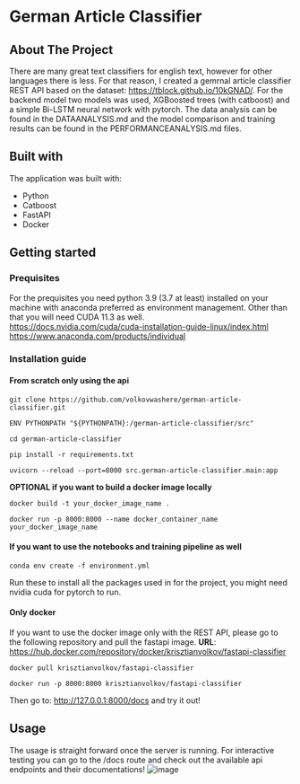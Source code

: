 # German Article Classifier
<!-- ABOUT THE PROJECT -->
## About The Project
There are many great text classifiers for english text, however for other languages there is less. For that reason, I created a gemrnal article classifier REST API based on the dataset: https://tblock.github.io/10kGNAD/. For the backend model two models was used, XGBoosted trees (with catboost) and a simple Bi-LSTM neural network with pytorch. The data analysis can be found in the DATAANALYSIS.md and the model comparison and training results can be found in the PERFORMANCEANALYSIS.md files. 

## Built with
The application was built with:
- Python
- Catboost
- FastAPI
- Docker

<!-- Getting started -->
## Getting started
### Prequisites
For the prequisites you need python 3.9 (3.7 at least) installed on your machine with anaconda preferred as environment management. Other than that you will need CUDA 11.3 as well.
<br />https://docs.nvidia.com/cuda/cuda-installation-guide-linux/index.html
<br />https://www.anaconda.com/products/individual

### Installation guide
#### From scratch only using the api
~~~
git clone https://github.com/volkovwashere/german-article-classifier.git
~~~
~~~
ENV PYTHONPATH "${PYTHONPATH}:/german-article-classifier/src"
~~~
~~~
cd german-article-classifier
~~~
~~~
pip install -r requirements.txt
~~~
~~~
uvicorn --reload --port=8000 src.german-article-classifier.main:app
~~~
__OPTIONAL if you want to build a docker image locally__
~~~
docker build -t your_docker_image_name .
~~~
~~~
docker run -p 8000:8000 --name docker_container_name your_docker_image_name
~~~
#### If you want to use the notebooks and training pipeline as well
~~~
conda env create -f environment.yml
~~~
Run these to install all the packages used in for the project, you might need nvidia cuda for pytorch to run.
#### Only docker
If you want to use the docker image only with the REST API, please go to the following repository and pull the fastapi image.
__URL__: https://hub.docker.com/repository/docker/krisztianvolkov/fastapi-classifier
~~~
docker pull krisztianvolkov/fastapi-classifier
~~~
~~~
docker run -p 8000:8000 krisztianvolkov/fastapi-classifier
~~~
Then go to: http://127.0.0.1:8000/docs and try it out!
<!-- Usage -->
## Usage
The usage is straight forward once the server is running. For interactive testing you can go to the /docs route and check out the available api endpoints and their documentations!
![image](https://user-images.githubusercontent.com/57996039/142024398-f96f1ded-9d71-4722-9a09-a05adc4148a7.png)
